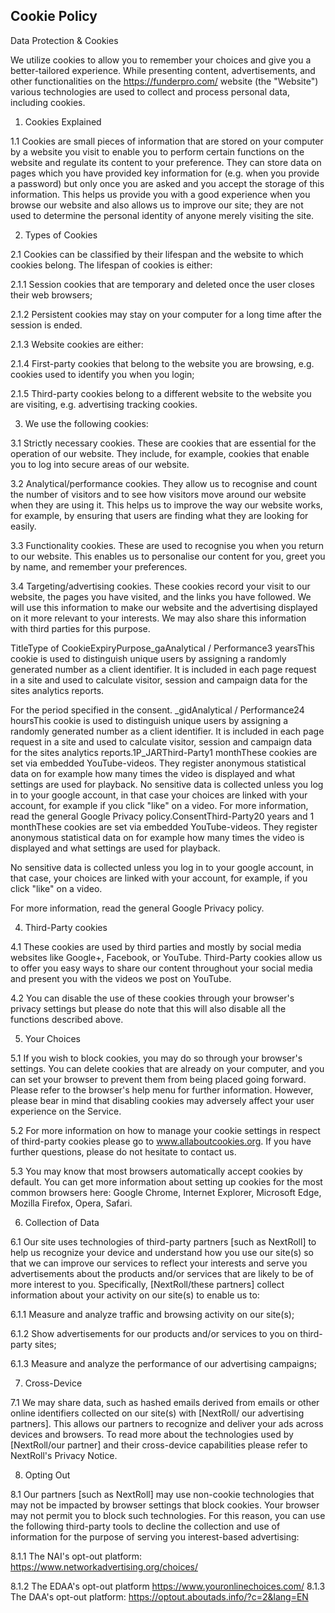 ﻿## Cookie Policy

Data Protection & Cookies

We utilize cookies to allow you to remember your choices and give you a better-tailored experience. While presenting content, advertisements, and other functionalities on the https://funderpro.com/ website (the "Website") various technologies are used to collect and process personal data, including cookies.

1. Cookies Explained

1.1 Cookies are small pieces of information that are stored on your computer by a website you visit to enable you to perform certain functions on the website and regulate its content to your preference. They can store data on pages which you have provided key information for (e.g. when you provide a password) but only once you are asked and you accept the storage of this information. This helps us provide you with a good experience when you browse our website and also allows us to improve our site; they are not used to determine the personal identity of anyone merely visiting the site.

2. Types of Cookies

2.1 Cookies can be classified by their lifespan and the website to which cookies belong. The lifespan of cookies is either:

2.1.1 Session cookies that are temporary and deleted once the user closes their web browsers;

2.1.2 Persistent cookies may stay on your computer for a long time after the session is ended.

2.1.3 Website cookies are either:

2.1.4 First-party cookies that belong to the website you are browsing, e.g. cookies used to identify you when you login;

2.1.5 Third-party cookies belong to a different website to the website you are visiting, e.g. advertising tracking cookies.

3. We use the following cookies:

3.1 Strictly necessary cookies. These are cookies that are essential for the operation of our website. They include, for example, cookies that enable you to log into secure areas of our website.

3.2 Analytical/performance cookies. They allow us to recognise and count the number of visitors and to see how visitors move around our website when they are using it. This helps us to improve the way our website works, for example, by ensuring that users are finding what they are looking for easily.

3.3 Functionality cookies. These are used to recognise you when you return to our website. This enables us to personalise our content for you, greet you by name, and remember your preferences.

3.4 Targeting/advertising cookies. These cookies record your visit to our website, the pages you have visited, and the links you have followed. We will use this information to make our website and the advertising displayed on it more relevant to your interests. We may also share this information with third parties for this purpose.

TitleType of CookieExpiryPurpose\_gaAnalytical / Performance3 yearsThis cookie is used to distinguish unique users by assigning a randomly generated number as a client identifier. It is included in each page request in a site and used to calculate visitor, session and campaign data for the sites analytics reports.

For the period specified in the consent. \_gidAnalytical / Performance24 hoursThis cookie is used to distinguish unique users by assigning a randomly generated number as a client identifier. It is included in each page request in a site and used to calculate visitor, session and campaign data for the sites analytics reports.1P\_JARThird-Party1 monthThese cookies are set via embedded YouTube-videos. They register anonymous statistical data on for example how many times the video is displayed and what settings are used for playback. No sensitive data is collected unless you log in to your google account, in that case your choices are linked with your account, for example if you click "like" on a video. For more information, read the general Google Privacy policy.ConsentThird-Party20 years and 1 monthThese cookies are set via embedded YouTube-videos. They register anonymous statistical data on for example how many times the video is displayed and what settings are used for playback.

No sensitive data is collected unless you log in to your google account, in that case, your choices are linked with your account, for example, if you click "like" on a video.

For more information, read the general Google Privacy policy.

4. Third-Party cookies

4.1 These cookies are used by third parties and mostly by social media websites like Google+, Facebook, or YouTube. Third-Party cookies allow us to offer you easy ways to share our content throughout your social media and present you with the videos we post on YouTube.

4.2 You can disable the use of these cookies through your browser's privacy settings but please do note that this will also disable all the functions described above.

5. Your Choices

5.1 If you wish to block cookies, you may do so through your browser's settings. You can delete cookies that are already on your computer, and you can set your browser to prevent them from being placed going forward. Please refer to the browser's help menu for further information. However, please bear in mind that disabling cookies may adversely affect your user experience on the Service.

5.2 For more information on how to manage your cookie settings in respect of third-party cookies please go to www.allaboutcookies.org. If you have further questions, please do not hesitate to contact us.

5.3 You may know that most browsers automatically accept cookies by default. You can get more information about setting up cookies for the most common browsers here: Google Chrome, Internet Explorer, Microsoft Edge, Mozilla Firefox, Opera, Safari.

6. Collection of Data

6.1 Our site uses technologies of third-party partners [such as NextRoll] to help us recognize your device and understand how you use our site(s) so that we can improve our services to reflect your interests and serve you advertisements about the products and/or services that are likely to be of more interest to you. Specifically, [NextRoll/these partners] collect information about your activity on our site(s) to enable us to:

6.1.1 Measure and analyze traffic and browsing activity on our site(s);

6.1.2 Show advertisements for our products and/or services to you on third-party sites;

6.1.3 Measure and analyze the performance of our advertising campaigns;

7. Cross-Device

7.1 We may share data, such as hashed emails derived from emails or other online identifiers collected on our site(s) with [NextRoll/ our advertising partners]. This allows our partners to recognize and deliver your ads across devices and browsers. To read more about the technologies used by [NextRoll/our partner] and their cross-device capabilities please refer to NextRoll's Privacy Notice.

8. Opting Out

8.1 Our partners [such as NextRoll] may use non-cookie technologies that may not be impacted by browser settings that block cookies. Your browser may not permit you to block such technologies. For this reason, you can use the following third-party tools to decline the collection and use of information for the purpose of serving you interest-based advertising:

8.1.1 The NAI's opt-out platform: https://www.networkadvertising.org/choices/

8.1.2 The EDAA's opt-out platform https://www.youronlinechoices.com/ 8.1.3 The DAA's opt-out platform: https://optout.aboutads.info/?c=2&lang=EN